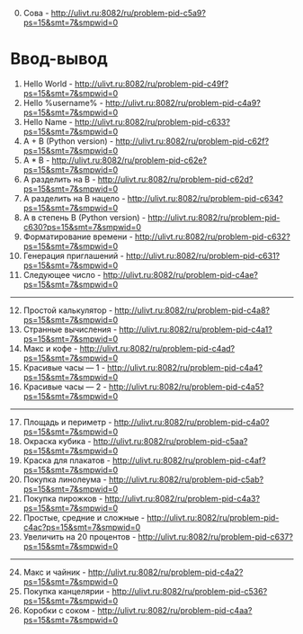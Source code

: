0) Сова - http://ulivt.ru:8082/ru/problem-pid-c5a9?ps=15&smt=7&smpwid=0
# Ввод-вывод
1) Hello World - http://ulivt.ru:8082/ru/problem-pid-c49f?ps=15&smt=7&smpwid=0
2) Hello %username% - http://ulivt.ru:8082/ru/problem-pid-c4a9?ps=15&smt=7&smpwid=0
3) Hello Name - http://ulivt.ru:8082/ru/problem-pid-c633?ps=15&smt=7&smpwid=0
4) A + B (Python version) - http://ulivt.ru:8082/ru/problem-pid-c62f?ps=15&smt=7&smpwid=0
5) A * B - http://ulivt.ru:8082/ru/problem-pid-c62e?ps=15&smt=7&smpwid=0
6) A разделить на B - http://ulivt.ru:8082/ru/problem-pid-c62d?ps=15&smt=7&smpwid=0
7) A разделить на B нацело - http://ulivt.ru:8082/ru/problem-pid-c634?ps=15&smt=7&smpwid=0
8) A в степень B (Python version) - http://ulivt.ru:8082/ru/problem-pid-c630?ps=15&smt=7&smpwid=0
9) Форматирование времени - http://ulivt.ru:8082/ru/problem-pid-c632?ps=15&smt=7&smpwid=0
10) Генерация приглашений - http://ulivt.ru:8082/ru/problem-pid-c631?ps=15&smt=7&smpwid=0
11) Следующее число - http://ulivt.ru:8082/ru/problem-pid-c4ae?ps=15&smt=7&smpwid=0

---------------------------------------------
12) Простой калькулятор - http://ulivt.ru:8082/ru/problem-pid-c4a8?ps=15&smt=7&smpwid=0
13) Странные вычисления - http://ulivt.ru:8082/ru/problem-pid-c4a1?ps=15&smt=7&smpwid=0
14) Макс и кофе - http://ulivt.ru:8082/ru/problem-pid-c4ad?ps=15&smt=7&smpwid=0
15) Красивые часы — 1 - http://ulivt.ru:8082/ru/problem-pid-c4a4?ps=15&smt=7&smpwid=0
16) Красивые часы — 2 - http://ulivt.ru:8082/ru/problem-pid-c4a5?ps=15&smt=7&smpwid=0

---------------------------------------------

17) Площадь и периметр - http://ulivt.ru:8082/ru/problem-pid-c4a0?ps=15&smt=7&smpwid=0
18) Окраска кубика - http://ulivt.ru:8082/ru/problem-pid-c5aa?ps=15&smt=7&smpwid=0
19) Краска для плакатов - http://ulivt.ru:8082/ru/problem-pid-c4af?ps=15&smt=7&smpwid=0
20) Покупка линолеума - http://ulivt.ru:8082/ru/problem-pid-c5ab?ps=15&smt=7&smpwid=0
21) Покупка пирожков - http://ulivt.ru:8082/ru/problem-pid-c4a3?ps=15&smt=7&smpwid=0
22) Простые, средние и сложные - http://ulivt.ru:8082/ru/problem-pid-c4ac?ps=15&smt=7&smpwid=0
23) Увеличить на 20 процентов - http://ulivt.ru:8082/ru/problem-pid-c637?ps=15&smt=7&smpwid=0

---------------------------------------------

24) Макс и чайник - http://ulivt.ru:8082/ru/problem-pid-c4a2?ps=15&smt=7&smpwid=0
25) Покупка канцелярии - http://ulivt.ru:8082/ru/problem-pid-c536?ps=15&smt=7&smpwid=0
26) Коробки с соком - http://ulivt.ru:8082/ru/problem-pid-c4aa?ps=15&smt=7&smpwid=0
